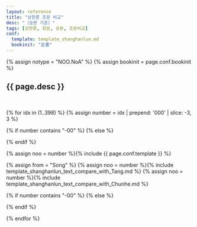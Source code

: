```yaml
---
layout: reference
title: "상한론 조문 비교"
desc: "〔송본 기준〕"
tags: [상한론, 원문, 송본, 조문비교]
conf:
  template: template_shanghanlun.md
  bookinit: "全書"
---
```


{% assign notype = "NOO.NoA" %}
{% assign bookinit = page.conf.bookinit %}

{{ page.desc }}
---------

<br>

{% for idx in (1..398) %}
{% assign number = idx | prepend: '000' | slice: -3, 3 %}

{% if number contains "-00" %}
{% else %}
<div id="{{number}}" class="compare-set">
{% endif %}

<div class="origin" markdown="1">


{% assign noo = number %}{% include {{ page.conf.template }} %}
</div>

<div class="compared" markdown="1">
{% assign from = "Song" %}
{% assign noo = number %}{% include template_shanghanlun_text_compare_with_Tang.md %}
{% assign noo = number %}{% include template_shanghanlun_text_compare_with_Chunhe.md %}
</div>

{% if number contains "-00" %}
{% else %}
</div>
{% endif %}

{% endfor %}
